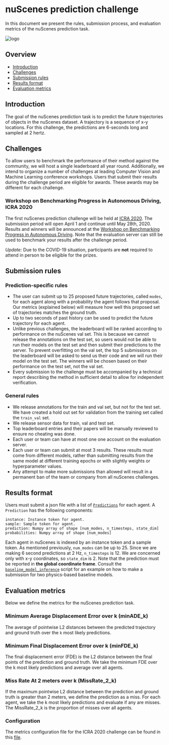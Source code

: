 # nuScenes prediction challenge
In this document we present the rules, submission process, and evaluation metrics of the nuScenes prediction task.

![logo](https://www.nuscenes.org/public/images/prediction.png)

## Overview
- [Introduction](#introduction)
- [Challenges](#challenges)
- [Submission rules](#submission-rules)
- [Results format](#results-format)
- [Evaluation metrics](#evaluation-metrics)

## Introduction
The goal of the nuScenes prediction task is to predict the future trajectories of objects in the nuScenes dataset.
A trajectory is a sequence of x-y locations. For this challenge, the predictions are 6-seconds long and sampled at
2 hertz.

## Challenges
To allow users to benchmark the performance of their method against the community, we will host a single leaderboard all year round.
Additionally, we intend to organize a number of challenges at leading Computer Vision and Machine Learning conference workshops.
Users that submit their results during the challenge period are eligible for awards. These awards may be different for each challenge.

### Workshop on Benchmarking Progress in Autonomous Driving, ICRA 2020
The first nuScenes prediction challenge will be held at [ICRA 2020](https://www.icra2020.org/).
The submission period will open April 1 and continue until May 28th, 2020.
Results and winners will be announced at the [Workshop on Benchmarking Progress in Autonomous Driving](http://montrealrobotics.ca/driving-benchmarks/).
Note that the evaluation server can still be used to benchmark your results after the challenge period.

*Update:* Due to the COVID-19 situation, participants are **not** required to attend in person
to be eligible for the prizes.

## Submission rules
### Prediction-specific rules
* The user can submit up to 25 proposed future trajectories, called `modes`, for each agent along with a probability the agent follows that proposal. Our metrics (explained below) will measure how well this proposed set of trajectories matches the ground truth.
* Up to two seconds of past history can be used to predict the future trajectory for each agent.
* Unlike previous challenges, the leaderboard will be ranked according to performance on the nuScenes val set. This is because we cannot release the annotations on the test set, so users would not be able to run their models on the test set and then submit their predictions to the server. To prevent overfitting on the val set, the top 5 submissions on the leaderboard will be asked to send us their code and we will run their model on the test set. The winners will be chosen based on their performance on the test set, not the val set.
* Every submission to the challenge must be accompanied by a technical report describing the method in sufficient detail to allow for independent verification.

### General rules
* We release annotations for the train and val set, but not for the test set. We have created a hold out set for validation
from the training set called the `train_val` set.
* We release sensor data for train, val and test set.
* Top leaderboard entries and their papers will be manually reviewed to ensure no cheating was done.
* Each user or team can have at most one one account on the evaluation server.
* Each user or team can submit at most 3 results. These results must come from different models, rather than submitting results from the same model at different training epochs or with slightly weights or hyperparameter values.
* Any attempt to make more submissions than allowed will result in a permanent ban of the team or company from all nuScenes challenges.

## Results format
Users must submit a json file with a list of [`Predictions`](https://github.com/nutonomy/nuscenes-devkit/blob/master/python-sdk/nuscenes/eval/prediction/data_classes.py) for each agent. A `Prediction` has the following components:

```
instance: Instance token for agent.
sample: Sample token for agent.
prediction: Numpy array of shape [num_modes, n_timesteps, state_dim]
probabilities: Numpy array of shape [num_modes]
```

Each agent in nuScenes is indexed by an instance token and a sample token. As mentioned previously, `num_modes` can be up to 25. Since we are making 6 second predictions at 2 Hz, `n_timesteps` is 12. We are concerned only with x-y coordinates, so `state_dim` is 2. Note that the prediction must be reported in **the global coordinate frame**.
Consult the [`baseline_model_inference`](https://github.com/nutonomy/nuscenes-devkit/blob/master/python-sdk/nuscenes/eval/prediction/baseline_model_inference.py) script for an example on how to make a submission for two physics-based baseline models.

## Evaluation metrics
Below we define the metrics for the nuScenes prediction task.

### Minimum Average Displacement Error over k (minADE_k)
The average of pointwise L2 distances between the predicted trajectory and ground truth over the `k` most likely predictions.

### Minimum Final Displacement Error over k (minFDE_k)
The final displacement error (FDE) is the L2 distance between the final points of the prediction and ground truth. We take the minimum FDE over the k most likely predictions and average over all agents.

### Miss Rate At 2 meters over k (MissRate_2_k)
If the maximum pointwise L2 distance between the prediction and ground truth is greater than 2 meters, we define the prediction as a miss.
For each agent, we take the k most likely predictions and evaluate if any are misses. The MissRate_2_k is the proportion of misses over all agents.

### Configuration
The metrics configuration file for the ICRA 2020 challenge can be found in this [file](https://github.com/nutonomy/nuscenes-devkit/blob/master/python-sdk/nuscenes/eval/prediction/configs/predict_2020_icra.json).
